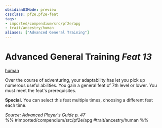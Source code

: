```yaml
---
obsidianUIMode: preview
cssclass: pf2e,pf2e-feat
tags:
- imported/compendium/src/pf2e/apg
- trait/ancestry/human
aliases: ["Advanced General Training"]
---
```

# Advanced General Training  *Feat 13*  
[human](human.md)  


Over the course of adventuring, your adaptability has let you pick up numerous useful abilities. You gain a general feat of 7th level or lower. You must meet the feat's prerequisites.

**Special.** You can select this feat multiple times, choosing a different feat each time.

*Source: Advanced Player's Guide p. 47*  
%% #imported/compendium/src/pf2e/apg #trait/ancestry/human %%